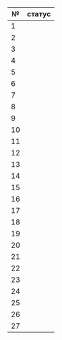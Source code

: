 | № | статус |
| ----- | ----- |
| 1| |
| 2| |
| 3| |
| 4| |
| 5| |
| 6| |
| 7| |
| 8| |
| 9| |
| 10| |
| 11| |
| 12| |
| 13| |
| 14| |
| 15| |
| 16| |
| 17| |
| 18| |
| 19| |
| 20| |
| 21| |
| 22| |
| 23| |
| 24| |
| 25| |
| 26| |
| 27| |
